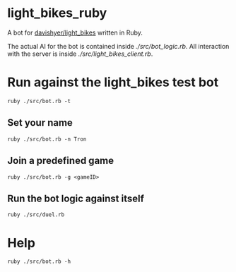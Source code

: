 # light_bikes_ruby
A bot for [davishyer/light_bikes](https://github.com/davishyer/light_bikes) written in Ruby.

The actual AI for the bot is contained inside *./src/bot_logic.rb*. All interaction with the server
is inside *./src/light_bikes_client.rb*.

# Run against the light_bikes test bot
`ruby ./src/bot.rb -t`

## Set your name
`ruby ./src/bot.rb -n Tron`

## Join a predefined game
`ruby ./src/bot.rb -g <gameID>`

## Run the bot logic against itself
`ruby ./src/duel.rb`

# Help
`ruby ./src/bot.rb -h`

